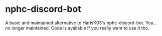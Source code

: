 # nphc-discord-bot
 A basic and ~~maintained~~ alternative to HarisK03's nphc-discord-bot.
Yea... no longer maintained. Code is available if you really want to use it tho.
